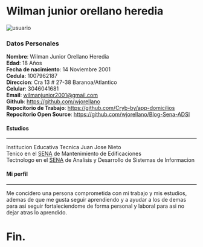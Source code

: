 # Wilman junior orellano heredia
![usuario](https://cdn2.iconfinder.com/data/icons/ios-7-icons/50/user_male2-512.png)

### Datos Personales
**Nombre**: Wilman Junior Orellano Heredia <br>
**Edad**: 18 Años <br>
**Fecha de nacimiento**: 14 Noviembre 2001 <br>
**Cedula**: 1007962187 <br>
**Direccion**: Cra 13 # 27-38 Baranoa/Atlantico <br>
**Celular**: 3046041681 <br>
**Email**: wilmanjunior2001@gmail.com <br>
**Github**: https://github.com/wjorellano <br>
**Repocitorio de Trabajo**: https://github.com/Cryb-by/app-domicilios <br>
**Repocitorio Open Source**: https://github.com/wjorellano/Blog-Sena-ADSI

#### Estudios
---
Institucion Educativa Tecnica Juan Jose Nieto <br>
Tenico en el [SENA] de Mantenimiento de Edificaciones <br>
Tectnologo en el [SENA] de Analisis y Desarrollo de Sistemas de Informacion

#### Mi perfil
---
Me concidero una persona comprometida con mi trabajo y mis estudios, ademas de que me gusta seguir aprendiendo y a ayudar a los de demas para asi seguir fortaleciendome de forma personal y laboral para asi no dejar atras lo aprendido.

[SENA]:http://www.sena.edu.co/es-co/Paginas/default.aspx

# Fin.
